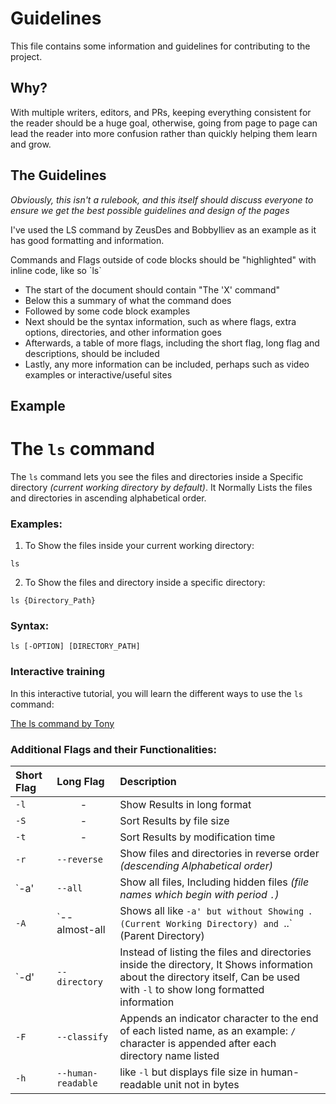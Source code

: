 # Guidelines
This file contains some information and guidelines for contributing to the project.

## Why?
With multiple writers, editors, and PRs, keeping everything consistent for the reader should be a huge goal,
otherwise, going from page to page can lead the reader into more confusion rather than quickly helping them learn and grow.

## The Guidelines
*Obviously, this isn't a rulebook, and this itself should discuss everyone to ensure we get the best possible guidelines and design of the pages*

I've used the LS command by ZeusDes and BobbyIliev as an example as it has good formatting and information.

Commands and Flags outside of code blocks should be "highlighted" with inline code, like so \`ls`



- The start of the document should contain "The 'X' command"
- Below this a summary of what the command does
- Followed by some code block examples
- Next should be the syntax information, such as where flags, extra options, directories, and other information goes
- Afterwards, a table of more flags, including the short flag, long flag and descriptions, should be included
- Lastly, any more information can be included, perhaps such as video examples or interactive/useful sites


## Example



# The `ls` command

The `ls` command lets you see the files and directories inside a Specific directory *(current working directory by default)*.
It Normally Lists the files and directories in ascending alphabetical order.

### Examples:

1. To Show the files inside your current working directory:

```
ls
```

2. To Show the files and directory inside a specific directory:

```
ls {Directory_Path}
```

### Syntax:

```
ls [-OPTION] [DIRECTORY_PATH]
```

### Interactive training

In this interactive tutorial, you will learn the different ways to use the `ls` command:

[The ls command by Tony](https://devdojo.com/tnylea/ls-command)

### Additional Flags and their Functionalities:

|**Short Flag**   |**Long Flag**   |**Description**   |
|:---|:---|:---|
|`-l`|<center>-</center>|Show Results in long format|
|`-S`|<center>-</center>|Sort Results by file size|
|`-t`|<center>-</center>|Sort Results by modification time|
|`-r`|`--reverse`|Show files and directories in reverse order *(descending Alphabetical order)*|
|`-a' |`--all`|Show all files, Including hidden files *(file names which begin with period `.`)*|
|`-A`|`--almost-all|Shows all like `-a' but without Showing `.`(Current Working Directory) and `..` (Parent Directory)|
|`-d' |`--directory`|Instead of listing the files and directories inside the directory, It Shows information about the directory itself, Can be used with `-l` to show long formatted information|
|`-F`|`--classify`|Appends an indicator character to the end of each listed name, as an example: `/` character is appended after each directory name listed|
|`-h`|`--human-readable`|like `-l` but displays file size in human-readable unit not in bytes
